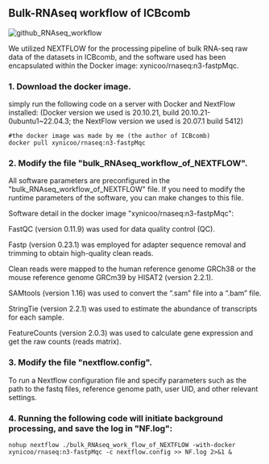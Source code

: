 ## Bulk-RNAseq workflow of ICBcomb 
![github_RNAseq_workflow](https://github.com/cloudsummer/ICBcomb/assets/24847317/1a84bded-588b-48e1-878a-8c3640fc8541)



We utilized NEXTFLOW for the processing pipeline of bulk RNA-seq raw data of the datasets in ICBcomb, and the software used has been encapsulated within the Docker image: xynicoo/rnaseq:n3-fastpMqc.

### 1. Download the docker image. 
simply run the following code on a server with Docker and NextFlow installed:
(Docker version we used is 20.10.21, build 20.10.21-0ubuntu1~22.04.3; the NextFlow version we used is 20.07.1 build 5412) 

```
#the docker image was made by me (the author of ICBcomb)
docker pull xynicoo/rnaseq:n3-fastpMqc
```

### 2. Modify the file "bulk_RNAseq_workflow_of_NEXTFLOW".

All software parameters are preconfigured in the "bulk_RNAseq_workflow_of_NEXTFLOW" file. If you need to modify the runtime parameters of the software, you can make changes to this file.

Software detail in the docker image "xynicoo/rnaseq:n3-fastpMqc":
 
 FastQC (version 0.11.9) was used for data quality control (QC).

 Fastp (version 0.23.1) was employed for adapter sequence removal and trimming to obtain high-quality clean reads. 
 
 Clean reads were mapped to the human reference genome GRCh38 or the mouse reference genome GRCm39 by HISAT2 (version 2.2.1).
 
 SAMtools (version 1.16) was used to convert the “.sam” file into a “.bam” file.
 
 StringTie (version 2.2.1) was used to estimate the abundance of transcripts for each sample.
 
 FeatureCounts (version 2.0.3) was used to calculate gene expression and get the raw counts (reads matrix).

### 3. Modify the file "nextflow.config".

To run a Nextflow configuration file and specify parameters such as the path to the fastq files, reference genome path, user UID, and other relevant settings.

### 4. Running the following code will initiate background processing, and save the log in "NF.log":

```nohup nextflow ./bulk_RNAseq_work_flow_of_NEXTFLOW -with-docker xynicoo/rnaseq:n3-fastpMqc -c nextflow.config >> NF.log 2>&1 &```


